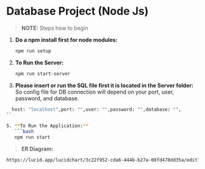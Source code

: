 # Database Project (Node Js)
> **NOTE:** Steps how to begin

1. **Do a npm install first for node modules:**

   ```bash
   npm run setup
   ```

2. **To Run the Server:**
   ```bash
   npm run start-server
   ```
3. **Please insert or run the SQL file first it is located in the Server folder:**
So config file for DB connection will depend on your port, user, password, and database.
```bash
  host: "localhost",port: "",user: "",password: "",database: "",
``

5. **To Run the Application:**
   ```bash
   npm run start
   ```
   
>**ER Diagram:**
```bash
https://lucid.app/lucidchart/3c22f952-cda6-444b-b27a-08fd478dd35a/edit?viewport_loc=5502%2C-1164%2C3108%2C1592%2C0_0&invitationId=inv_6bd4666b-148c-4f9a-8f62-805e2009ce9b
```
